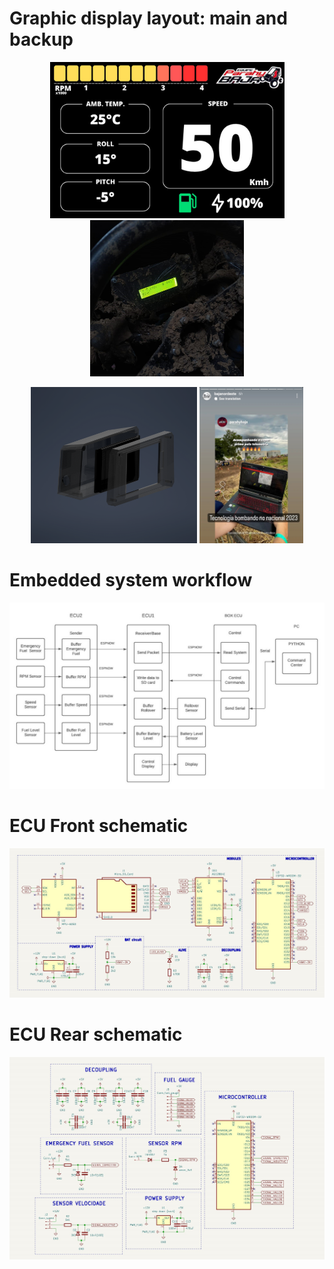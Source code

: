 # Graphic display layout: main and backup

<p align="middle">
    <img alt="display Nextion" height="250" src="hardware/HMI.png"/>
    <img alt="display LCD backup" height="250" src="hardware/HMI_backup.jpg"/>
</p>

<p align="middle">
    <img alt="ECU Front case" height="250" src="hardware/ECU_Front.png"/>
    <img alt="telemetry" height="250" src="hardware/telemetry.jpg"/>
</p>

# Embedded system workflow

![workflow](software/workflow.jpg)

# ECU Front schematic

![ECU Front schematic](hardware/ECU1/schematic.jpg)

# ECU Rear schematic

![ECU Rear schematic](hardware/ECU2/schematic.jpg)